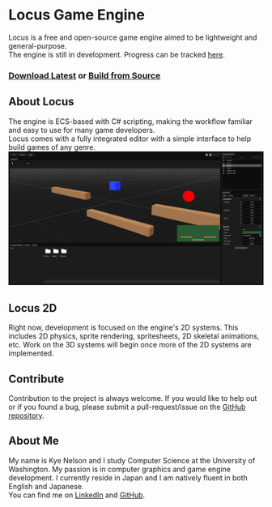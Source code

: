 # Locus Game Engine
Locus is a free and open-source game engine aimed to be lightweight and general-purpose. <br>
The engine is still in development. Progress can be tracked <a href="https://trello.com/b/NNDPkCjF/locus-kanban" target="_blank">here</a>.

### <a href="https://github.com/Kyenel64/Locus-Engine/releases/tag/v0.1.0-alpha" target="_blank">Download Latest</a> or <a href="../GettingStarted/HowToBuild">Build from Source</a>

## About Locus
The engine is ECS-based with C# scripting, making the workflow familiar and easy to use for many game developers. <br>
Locus comes with a fully integrated editor with a simple interface to help build games of any genre.
![Locus editor](../Resources/editor.png)

## Locus 2D
Right now, development is focused on the engine's 2D systems. This includes 2D physics, sprite rendering, spritesheets, 2D skeletal animations, etc.
Work on the 3D systems will begin once more of the 2D systems are implemented.

## Contribute
Contribution to the project is always welcome. If you would like to help out or if you found a bug, please submit a pull-request/issue on the <a href="https://github.com/Kyenel64/Locus-Engine" target="_blank">GitHub repository</a>.

## About Me
My name is Kye Nelson and I study Computer Science at the University of Washington. My passion is in computer graphics and game engine development. I currently reside in Japan and I am natively fluent in both English and Japanese. <br>
You can find me on <a href="https://www.linkedin.com/in/kye-nelson/" target="_blank">LinkedIn</a> and <a href="https://github.com/Kyenel64" target="_blank">GitHub</a>.